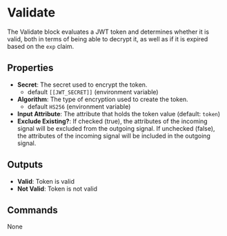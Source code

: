 Validate
========
The Validate block evaluates a JWT token and determines whether it is valid, both in terms of being able to decrypt it, as well as if it is expired based on the `exp` claim.

Properties
----------
- **Secret**: The secret used to encrypt the token.
  - default `[[JWT_SECRET]]` (environment variable)
- **Algorithm**: The type of encryption used to create the token.
  - default `HS256` (environment variable)
- **Input Attribute**: The attribute that holds the token value (default: `token`)
- **Exclude Existing?**: If checked (true), the attributes of the incoming signal will be excluded from the outgoing signal. If unchecked (false), the attributes of the incoming signal will be included in the outgoing signal.

Outputs
-------
- **Valid**: Token is valid
- **Not Valid**: Token is not valid

Commands
--------
None
